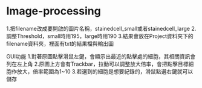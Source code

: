 # Image-processing
1.把filename改成要開啟的圖片名稱，stainedcell_small或者stainedcell_large
2.調整Threshold，small時用195，large時用190
3.結果會放在Project資料夾下的filename資料夾，裡面有txt的結果檔與輸出圖

GUI功能
1.對著原圖點擊滑鼠左鍵，會顯示出最近的點擊處的細胞，其相關資訊會列在左上角
2.原圖上方會有Trackbar，拉動可以調整放大倍率，會把點擊目標細胞作放大，倍率範圍為1~10
3.若選到的細胞是想要紀錄的，滑鼠點選右鍵就可以儲存
